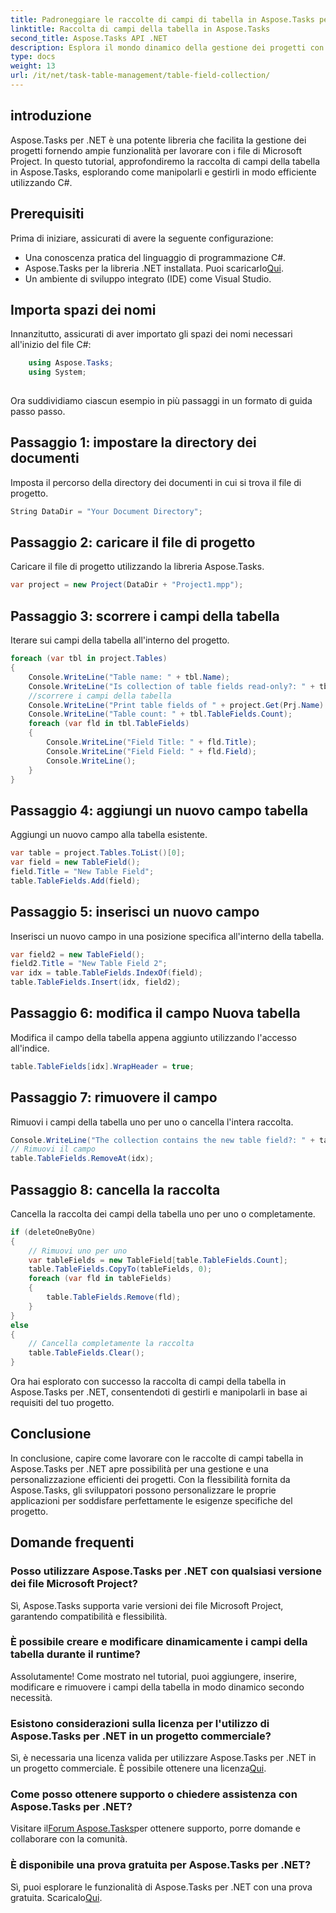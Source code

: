 ```yaml
---
title: Padroneggiare le raccolte di campi di tabella in Aspose.Tasks per .NET
linktitle: Raccolta di campi della tabella in Aspose.Tasks
second_title: Aspose.Tasks API .NET
description: Esplora il mondo dinamico della gestione dei progetti con Aspose.Tasks per .NET. Scopri come manipolare le raccolte di campi tabella per un'esperienza di progetto personalizzata.
type: docs
weight: 13
url: /it/net/task-table-management/table-field-collection/
---
```

## introduzione
Aspose.Tasks per .NET è una potente libreria che facilita la gestione dei progetti fornendo ampie funzionalità per lavorare con i file di Microsoft Project. In questo tutorial, approfondiremo la raccolta di campi della tabella in Aspose.Tasks, esplorando come manipolarli e gestirli in modo efficiente utilizzando C#.
## Prerequisiti
Prima di iniziare, assicurati di avere la seguente configurazione:
- Una conoscenza pratica del linguaggio di programmazione C#.
-  Aspose.Tasks per la libreria .NET installata. Puoi scaricarlo[Qui](https://releases.aspose.com/tasks/net/).
- Un ambiente di sviluppo integrato (IDE) come Visual Studio.
## Importa spazi dei nomi
Innanzitutto, assicurati di aver importato gli spazi dei nomi necessari all'inizio del file C#:
```csharp
    using Aspose.Tasks;
    using System;
    
```
Ora suddividiamo ciascun esempio in più passaggi in un formato di guida passo passo.
## Passaggio 1: impostare la directory dei documenti
Imposta il percorso della directory dei documenti in cui si trova il file di progetto.
```csharp
String DataDir = "Your Document Directory";
```
## Passaggio 2: caricare il file di progetto
Caricare il file di progetto utilizzando la libreria Aspose.Tasks.
```csharp
var project = new Project(DataDir + "Project1.mpp");
```
## Passaggio 3: scorrere i campi della tabella
Iterare sui campi della tabella all'interno del progetto.
```csharp
foreach (var tbl in project.Tables)
{
    Console.WriteLine("Table name: " + tbl.Name);
    Console.WriteLine("Is collection of table fields read-only?: " + tbl.TableFields.IsReadOnly);
    //scorrere i campi della tabella
    Console.WriteLine("Print table fields of " + project.Get(Prj.Name) + " project.");
    Console.WriteLine("Table count: " + tbl.TableFields.Count);
    foreach (var fld in tbl.TableFields)
    {
        Console.WriteLine("Field Title: " + fld.Title);
        Console.WriteLine("Field Field: " + fld.Field);
        Console.WriteLine();
    }
}
```
## Passaggio 4: aggiungi un nuovo campo tabella
Aggiungi un nuovo campo alla tabella esistente.
```csharp
var table = project.Tables.ToList()[0];
var field = new TableField();
field.Title = "New Table Field";
table.TableFields.Add(field);
```
## Passaggio 5: inserisci un nuovo campo
Inserisci un nuovo campo in una posizione specifica all'interno della tabella.
```csharp
var field2 = new TableField();
field2.Title = "New Table Field 2";
var idx = table.TableFields.IndexOf(field);
table.TableFields.Insert(idx, field2);
```
## Passaggio 6: modifica il campo Nuova tabella
Modifica il campo della tabella appena aggiunto utilizzando l'accesso all'indice.
```csharp
table.TableFields[idx].WrapHeader = true;
```
## Passaggio 7: rimuovere il campo
Rimuovi i campi della tabella uno per uno o cancella l'intera raccolta.
```csharp
Console.WriteLine("The collection contains the new table field?: " + table.TableFields.Contains(field));
// Rimuovi il campo
table.TableFields.RemoveAt(idx);
```
## Passaggio 8: cancella la raccolta
Cancella la raccolta dei campi della tabella uno per uno o completamente.
```csharp
if (deleteOneByOne)
{
    // Rimuovi uno per uno
    var tableFields = new TableField[table.TableFields.Count];
    table.TableFields.CopyTo(tableFields, 0);
    foreach (var fld in tableFields)
    {
        table.TableFields.Remove(fld);
    }
}
else
{
    // Cancella completamente la raccolta
    table.TableFields.Clear();
}
```
Ora hai esplorato con successo la raccolta di campi della tabella in Aspose.Tasks per .NET, consentendoti di gestirli e manipolarli in base ai requisiti del tuo progetto.
## Conclusione
In conclusione, capire come lavorare con le raccolte di campi tabella in Aspose.Tasks per .NET apre possibilità per una gestione e una personalizzazione efficienti dei progetti. Con la flessibilità fornita da Aspose.Tasks, gli sviluppatori possono personalizzare le proprie applicazioni per soddisfare perfettamente le esigenze specifiche del progetto.
## Domande frequenti
### Posso utilizzare Aspose.Tasks per .NET con qualsiasi versione dei file Microsoft Project?
Sì, Aspose.Tasks supporta varie versioni dei file Microsoft Project, garantendo compatibilità e flessibilità.
### È possibile creare e modificare dinamicamente i campi della tabella durante il runtime?
Assolutamente! Come mostrato nel tutorial, puoi aggiungere, inserire, modificare e rimuovere i campi della tabella in modo dinamico secondo necessità.
### Esistono considerazioni sulla licenza per l'utilizzo di Aspose.Tasks per .NET in un progetto commerciale?
 Sì, è necessaria una licenza valida per utilizzare Aspose.Tasks per .NET in un progetto commerciale. È possibile ottenere una licenza[Qui](https://purchase.aspose.com/buy).
### Come posso ottenere supporto o chiedere assistenza con Aspose.Tasks per .NET?
 Visitare il[Forum Aspose.Tasks](https://forum.aspose.com/c/tasks/15)per ottenere supporto, porre domande e collaborare con la comunità.
### È disponibile una prova gratuita per Aspose.Tasks per .NET?
 Sì, puoi esplorare le funzionalità di Aspose.Tasks per .NET con una prova gratuita. Scaricalo[Qui](https://releases.aspose.com/).